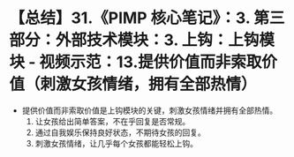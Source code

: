 # 【总结】31.《PIMP 核心笔记》：3. 第三部分：外部技术模块：3. 上钩：上钩模块 - 视频示范：13.提供价值而非索取价值（刺激女孩情绪，拥有全部热情）

-   提供价值而非索取价值是上钩模块的关键，刺激女孩情绪并拥有全部热情。
    1.  让女孩给出简单答案，不在乎回复是否常规。
    2.  通过自我娱乐保持良好状态，不期待女孩的回复。
    3.  刺激女孩情绪，让几乎每个女孩都能轻松上钩。